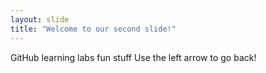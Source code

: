 ```yaml
---
layout: slide
title: "Welcome to our second slide!"
---
```

GitHub learning labs fun stuff
Use the left arrow to go back!
